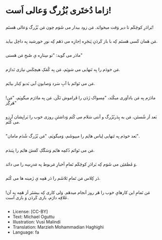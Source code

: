 # زاما دُختَری بُزُرگ وَعالی اَست!

##
بَرادَرِ کوچَکَم تا دیر وَقت میخوابَد. مَن زود بیدار می شَوَم چون مَن بُزُرگ وَعالی هَستَم!

##
مَن هَمان کَسی هَستَم کِه با باز کَردَنِ پَنجَرِه اِجازِه می دَهَم کِه نورِ خورشید بِه داخِل بیاید.

##
مادَر می گوید: "تو سِتارِه یِ صُبحِ مَن هَستی"

##
مَن خودَم را بِه تَنهایی می شویَم، مَن بِه کُمَکِ هیچکَس نیازی نَدارَم.

##
مَن می تَوانَم با آبِ سَرد وَصابونِ آبی بَدبو کِنار بیایَم.

##
مادَرَم بِه مَن یادآوَری میکُنَد، "مِسواک زَدَن را فَراموش نَکُن. مَن بِه مادَرَم میگویَم، "مَن! هَرگِز"

##
بَعد اَز شُستَن، مَن به پِدَربُزُرگ و آنتی سَلام می کُنَم وَداشتَنِ روزی خوب را بَرایِشان آرزو می کُنَم.

##
"بَعد خودَم بِه تَنهایی لِباس هایَم را میپوشَم، وَمیگویَم، "مَن بُزُرگ شُدَم مامان".

##
مَن می تَوانَم دُکمِه هایَم وَسَگَکِ کَفشَ هایَم را بِبَندَم.

##
وَ مُطمَئِن می شَوَم کِه بَرادَرِ کوچَکَم تَمامِ اَخبارِ مَربوط بِه مَدرِسِه را می دانَد.

##
دَر کِلاس مَن تَمامِ تَلاشَم را دَر هَمِه یِ زَمینه ها می کُنَم.

##
مَن تَمامِ این کارهایِ خوب را هَر روز اَنجام میدهَم. وَلی کاری کِه بیشتَر اَز هَمِه بِه آن! عَلاقِه دارَم، بازی کَردَن وَ بازی اَست.

##
* License: [CC-BY]
* Text: Michael Oguttu
* Illustration: Vusi Malindi
* Translation: Marzieh Mohammadian Haghighi
* Language: fa
